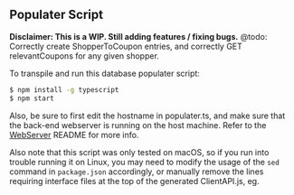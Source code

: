 ## Populater Script

**Disclaimer: This is a WIP. Still adding features / fixing bugs.**
@todo: Correctly create ShopperToCoupon entries, and correctly GET relevantCoupons for any given shopper.

To transpile and run this database populater script:

```bash
$ npm install -g typescript
$ npm start
```

Also, be sure to first edit the hostname in populater.ts, and make sure that the back-end webserver is running on the host machine. Refer to the [WebServer]("https://github.com/riyadshauk/coupon-retailer-shopper-webserver") README for more info.

Also note that this script was only tested on macOS, so if you run into trouble running it on Linux, you may need to modify the usage of the `sed` command in `package.json` accordingly, or manually remove the lines requiring interface files at the top of the generated ClientAPI.js, eg.